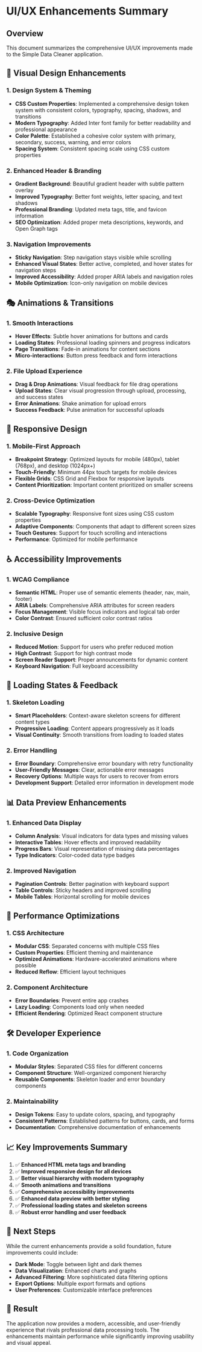 # UI/UX Enhancements Summary

## Overview
This document summarizes the comprehensive UI/UX improvements made to the Simple Data Cleaner application.

## 🎨 Visual Design Enhancements

### 1. Design System & Theming
- **CSS Custom Properties**: Implemented a comprehensive design token system with consistent colors, typography, spacing, shadows, and transitions
- **Modern Typography**: Added Inter font family for better readability and professional appearance
- **Color Palette**: Established a cohesive color system with primary, secondary, success, warning, and error colors
- **Spacing System**: Consistent spacing scale using CSS custom properties

### 2. Enhanced Header & Branding
- **Gradient Background**: Beautiful gradient header with subtle pattern overlay
- **Improved Typography**: Better font weights, letter spacing, and text shadows
- **Professional Branding**: Updated meta tags, title, and favicon information
- **SEO Optimization**: Added proper meta descriptions, keywords, and Open Graph tags

### 3. Navigation Improvements
- **Sticky Navigation**: Step navigation stays visible while scrolling
- **Enhanced Visual States**: Better active, completed, and hover states for navigation steps
- **Improved Accessibility**: Added proper ARIA labels and navigation roles
- **Mobile Optimization**: Icon-only navigation on mobile devices

## 🎭 Animations & Transitions

### 1. Smooth Interactions
- **Hover Effects**: Subtle hover animations for buttons and cards
- **Loading States**: Professional loading spinners and progress indicators
- **Page Transitions**: Fade-in animations for content sections
- **Micro-interactions**: Button press feedback and form interactions

### 2. File Upload Experience
- **Drag & Drop Animations**: Visual feedback for file drag operations
- **Upload States**: Clear visual progression through upload, processing, and success states
- **Error Animations**: Shake animation for upload errors
- **Success Feedback**: Pulse animation for successful uploads

## 📱 Responsive Design

### 1. Mobile-First Approach
- **Breakpoint Strategy**: Optimized layouts for mobile (480px), tablet (768px), and desktop (1024px+)
- **Touch-Friendly**: Minimum 44px touch targets for mobile devices
- **Flexible Grids**: CSS Grid and Flexbox for responsive layouts
- **Content Prioritization**: Important content prioritized on smaller screens

### 2. Cross-Device Optimization
- **Scalable Typography**: Responsive font sizes using CSS custom properties
- **Adaptive Components**: Components that adapt to different screen sizes
- **Touch Gestures**: Support for touch scrolling and interactions
- **Performance**: Optimized for mobile performance

## ♿ Accessibility Improvements

### 1. WCAG Compliance
- **Semantic HTML**: Proper use of semantic elements (header, nav, main, footer)
- **ARIA Labels**: Comprehensive ARIA attributes for screen readers
- **Focus Management**: Visible focus indicators and logical tab order
- **Color Contrast**: Ensured sufficient color contrast ratios

### 2. Inclusive Design
- **Reduced Motion**: Support for users who prefer reduced motion
- **High Contrast**: Support for high contrast mode
- **Screen Reader Support**: Proper announcements for dynamic content
- **Keyboard Navigation**: Full keyboard accessibility

## 🔄 Loading States & Feedback

### 1. Skeleton Loading
- **Smart Placeholders**: Context-aware skeleton screens for different content types
- **Progressive Loading**: Content appears progressively as it loads
- **Visual Continuity**: Smooth transitions from loading to loaded states

### 2. Error Handling
- **Error Boundary**: Comprehensive error boundary with retry functionality
- **User-Friendly Messages**: Clear, actionable error messages
- **Recovery Options**: Multiple ways for users to recover from errors
- **Development Support**: Detailed error information in development mode

## 📊 Data Preview Enhancements

### 1. Enhanced Data Display
- **Column Analysis**: Visual indicators for data types and missing values
- **Interactive Tables**: Hover effects and improved readability
- **Progress Bars**: Visual representation of missing data percentages
- **Type Indicators**: Color-coded data type badges

### 2. Improved Navigation
- **Pagination Controls**: Better pagination with keyboard support
- **Table Controls**: Sticky headers and improved scrolling
- **Mobile Tables**: Horizontal scrolling for mobile devices

## 🎯 Performance Optimizations

### 1. CSS Architecture
- **Modular CSS**: Separated concerns with multiple CSS files
- **Custom Properties**: Efficient theming and maintenance
- **Optimized Animations**: Hardware-accelerated animations where possible
- **Reduced Reflow**: Efficient layout techniques

### 2. Component Architecture
- **Error Boundaries**: Prevent entire app crashes
- **Lazy Loading**: Components load only when needed
- **Efficient Rendering**: Optimized React component structure

## 🛠 Developer Experience

### 1. Code Organization
- **Modular Styles**: Separated CSS files for different concerns
- **Component Structure**: Well-organized component hierarchy
- **Reusable Components**: Skeleton loader and error boundary components

### 2. Maintainability
- **Design Tokens**: Easy to update colors, spacing, and typography
- **Consistent Patterns**: Established patterns for buttons, cards, and forms
- **Documentation**: Comprehensive documentation of enhancements

## 📈 Key Improvements Summary

1. ✅ **Enhanced HTML meta tags and branding**
2. ✅ **Improved responsive design for all devices**
3. ✅ **Better visual hierarchy with modern typography**
4. ✅ **Smooth animations and transitions**
5. ✅ **Comprehensive accessibility improvements**
6. ✅ **Enhanced data preview with better styling**
7. ✅ **Professional loading states and skeleton screens**
8. ✅ **Robust error handling and user feedback**

## 🚀 Next Steps

While the current enhancements provide a solid foundation, future improvements could include:

- **Dark Mode**: Toggle between light and dark themes
- **Data Visualization**: Enhanced charts and graphs
- **Advanced Filtering**: More sophisticated data filtering options
- **Export Options**: Multiple export formats and options
- **User Preferences**: Customizable interface preferences

## 🎉 Result

The application now provides a modern, accessible, and user-friendly experience that rivals professional data processing tools. The enhancements maintain performance while significantly improving usability and visual appeal.